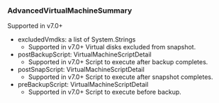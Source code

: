 ### AdvancedVirtualMachineSummary
Supported in v7.0+

- excludedVmdks: a list of System.Strings
  - Supported in v7.0+
  Virtual disks excluded from snapshot.
- postBackupScript: VirtualMachineScriptDetail
  - Supported in v7.0+
  Script to execute after backup completes.
- postSnapScript: VirtualMachineScriptDetail
  - Supported in v7.0+
  Script to execute after snapshot completes.
- preBackupScript: VirtualMachineScriptDetail
  - Supported in v7.0+
  Script to execute before backup.
